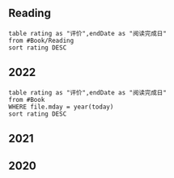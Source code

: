 


## Reading

```dataview
table rating as "评价",endDate as "阅读完成日"
from #Book/Reading
sort rating DESC
```



## 2022


```dataview
table rating as "评价",endDate as "阅读完成日"
from #Book 
WHERE file.mday = year(today)
sort rating DESC
```


## 2021
## 2020